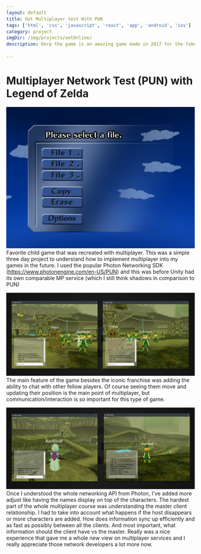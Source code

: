 ```yaml
---
layout: default
title: Oot Multiplayer test With PUN
tags: ['html', 'css', 'javascript', 'react', 'app', 'android', 'ios']
category: project
imgDir: /img/projects/ootOnline/
description: Derp the game is an amazing game made in 2017 for the fake game jam that doesn't exist. This is just a template for the games discription so don't take this to seriously. I could use lorem ipsum but this is more fun. Welp I need more lines so the quick brown fox jumped over the lazy dog.

---
```



Multiplayer Network Test (PUN) with Legend of Zelda
================

![Picture](/img/projects/ootOnline/1.png)
Favorite child game that was recreated with multiplayer. This was a simple three day project  to understand how to implement multiplayer into my games in the future. I used the popular Photon Networking SDK (https://www.photonengine.com/en-US/PUN) and this was before Unity had its own comparable MP service (which I still think shadows in comparison to PUN)

![Picture](/img/projects/ootOnline/2.png)
The main feature of the game besides the iconic franchise was adding the ability to chat with other fellow players. Of course seeing them move and updating their position is the main point of multiplayer, but communication/interaction is so important for this type of game.

![Picture](/img/projects/ootOnline/3.png)
Once I understood the whole networking API from Photon, I've added more adjust like having the names display on top of the characters. The hardest part of the whole multiplayer course was understanding the master client relationship. I had to take into account what happens if the host disappears or more characters are added. How does information sync up efficiently and as fast as possibly between all the clients. And most important, what information should the client have vs the master. Really was a nice experience that gave me a whole new view on multiplayer services and I really appreciate those network developers a lot more now.
